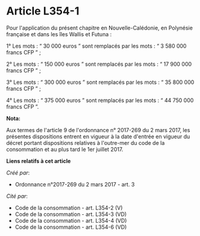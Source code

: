 # Article L354-1

Pour l'application du présent chapitre en Nouvelle-Calédonie, en Polynésie française et dans les îles Wallis et Futuna : 

1° Les mots : “ 30 000 euros ” sont remplacés par les mots : “ 3 580 000 francs CFP ” ; 

2° Les mots : “ 150 000 euros ” sont remplacés par les mots : “ 17 900 000 francs CFP ” ; 

3° Les mots : “ 300 000 euros ” sont remplacés par les mots : “ 35 800 000 francs CFP ” ; 

4° Les mots : “ 375 000 euros ” sont remplacés par les mots : “ 44 750 000 francs CFP ”.

**Nota:**

Aux termes de l'article 9 de l'ordonnance n° 2017-269 du 2 mars 2017,   les présentes dispositions entrent en vigueur à la
date d'entrée en   vigueur du décret portant dispositions relatives à l'outre-mer du code   de la consommation et au plus
tard le 1er juillet 2017.

**Liens relatifs à cet article**

_Créé par_:

  - Ordonnance n°2017-269 du 2 mars 2017 - art. 3

_Cité par_:

  - Code de la consommation - art. L354-2 (V)
  - Code de la consommation - art. L354-3 (VD)
  - Code de la consommation - art. L354-4 (VD)
  - Code de la consommation - art. L354-6 (VD)
